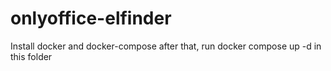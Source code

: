# onlyoffice-elfinder
Install docker and docker-compose
after that, run docker compose up -d in this folder
